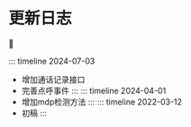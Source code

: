# 更新日志

<!-- :tada: -->
📅

::: timeline 2024-07-03
- 增加通话记录接口
- 完善点呼事件
:::
::: timeline 2024-04-01
- 增加mdp检测方法
:::
::: timeline 2022-03-12
- 初稿
:::

